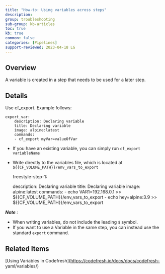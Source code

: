 ```yaml
---
title: "How-to: Using variables across steps"
description: 
group: troubleshooting
sub-group: kb-articles
toc: true
kb: true
common: false
categories: [Pipelines]
support-reviewed: 2023-04-18 LG
---
```


## Overview

A variable is created in a step that needs to be used for a later step.

## Details

Use cf_export. Example follows:

    
    
    export_var:
        description: Declaring variable
        title: Declaring variable
        image: alpine:latest
        commands:
        - cf_export myVar=valueOfVar
    

  * If you have an existing variable, you can simply run `cf_export variableName`
  * Write directly to the variables file, which is located at `${{CF_VOLUME_PATH}}/env_vars_to_export`

    
    
    freestyle-step-1:
    
    description: Declaring variable
    title: Declaring variable
    image: alpine:latest
    commands:
        - echo VAR1=192.168.0.1 >> ${{CF_VOLUME_PATH}}/env_vars_to_export
        - echo hey=alpine:3.9 >> ${{CF_VOLUME_PATH}}/env_vars_to_export
    

_**Note** :_

  * When writing variables, do not include the leading `$` symbol.
  * If you want to use a Variable in the same step, you can instead use the standard `export` command.

## Related Items

[Using Variables in Codefresh](https://codefresh.io/docs/docs/codefresh-
yaml/variables/)

